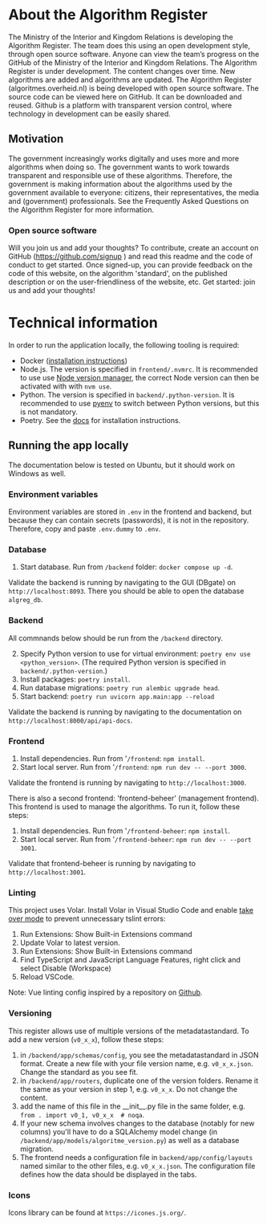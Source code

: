 # About the Algorithm Register

The Ministry of the Interior and Kingdom Relations is developing the Algorithm Register. The team does this using an open development style, through open source software. Anyone can view the team’s progress on the GitHub of the Ministry of the Interior and Kingdom Relations. The Algorithm Register is under development. The content changes over time. New algorithms are added and algorithms are updated.
The Algorithm Register (algoritmes.overheid.nl) is being developed with open source software. The source code can be viewed here on GitHub. It can be downloaded and reused. Github is a platform with transparent version control, where technology in development can be easily shared.

## Motivation

The government increasingly works digitally and uses more and more algorithms when doing so. The government wants to work towards transparent and responsible use of these algorithms. Therefore, the government is making information about the algorithms used by the government available to everyone: citizens, their representatives, the media and (government) professionals.
See the Frequently Asked Questions on the Algorithm Register for more information.

### Open source software

Will you join us and add your thoughts? To contribute, create an account on GitHub (https://github.com/signup ) and read this readme and the code of conduct to get started.
Once signed-up, you can provide feedback on the code of this website, on the algorithm 'standard', on the published description or on the user-friendliness of the website, etc.
Get started: join us and add your thoughts!

# Technical information

In order to run the application locally, the following tooling is required:

- Docker ([installation instructions](https://docs.docker.com/get-docker/))
- Node.js. The version is specified in `frontend/.nvmrc`. It is recommended to use use [Node version manager](https://github.com/nvm-sh/nvm), the correct Node version can then be activated with with `nvm use`.
- Python. The version is specified in `backend/.python-version`. It is recommended to use [pyenv](https://github.com/pyenv/pyenv) to switch between Python versions, but this is not mandatory.
- Poetry. See the [docs](https://python-poetry.org/docs/#installation) for installation instructions.

## Running the app locally

The documentation below is tested on Ubuntu, but it should work on Windows as well.

### Environment variables

Environment variables are stored in `.env` in the frontend and backend, but because they can contain secrets (passwords), it is not in the repository. Therefore, copy and paste `.env.dummy` to `.env`.

### Database

1. Start database. Run from `/backend` folder: `docker compose up -d`.

Validate the backend is running by navigating to the GUI (DBgate) on `http://localhost:8093`. There you should be able to open the database `algreg_db`.

### Backend

All commnands below should be run from the `/backend` directory.

2. Specify Python version to use for virtual environment: `poetry env use <python_version>`. (The required Python version is specified in `backend/.python-version`.)
3. Install packages: `poetry install`.
4. Run database migrations: `poetry run alembic upgrade head`.
5. Start backend: `poetry run uvicorn app.main:app --reload`

Validate the backend is running by navigating to the documentation on `http://localhost:8000/api/api-docs`.

### Frontend

1.  Install dependencies. Run from '`/frontend`: `npm install`.
2.  Start local server. Run from '`/frontend`: `npm run dev -- --port 3000`.

Validate the frontend is running by navigating to `http://localhost:3000`.

There is also a second frontend: 'frontend-beheer' (management frontend). This frontend is used to manage the algorithms. To run it, follow these steps:

1. Install dependencies. Run from '`/frontend-beheer`: `npm install`.
2. Start local server. Run from '`/frontend-beheer`: `npm run dev -- --port 3001`.

Validate that frontend-beheer is running by navigating to `http://localhost:3001`.

### Linting

This project uses Volar. Install Volar in Visual Studio Code and enable [take over mode](https://github.com/johnsoncodehk/volar/discussions/471) to prevent unnecessary tslint errors:

1. Run Extensions: Show Built-in Extensions command
2. Update Volar to latest version.
3. Run Extensions: Show Built-in Extensions command
4. Find TypeScript and JavaScript Language Features, right click and select Disable (Workspace)
5. Reload VSCode.

Note:
Vue linting config inspired by a repository on [Github](https://github.com/weicheng2138/nuxt3-eslint-starter).

### Versioning

This register allows use of multiple versions of the metadatastandard. To add a new version (`v0_x_x`), follow these steps:

1. in `/backend/app/schemas/config`, you see the metadatastandard in JSON format. Create a new file with your file version name, e.g. `v0_x_x.json`. Change the standard as you see fit.
2. in `/backend/app/routers`, duplicate one of the version folders. Rename it the same as your version in step 1, e.g. `v0_x_x`. Do not change the content.
3. add the name of this file in the \_\_init\_\_.py file in the same folder, e.g. `from . import v0_1, v0_x_x  # noqa`.
4. If your new schema involves changes to the database (notably for new columns) you'll have to do a SQLAlchemy model change (in `/backend/app/models/algoritme_version.py`) as well as a database migration.
5. The frontend needs a configuration file in `backend/app/config/layouts` named similar to the other files, e.g. `v0_x_x.json`. The configuration file defines how the data should be displayed in the tabs.

### Icons

Icons library can be found at `https://icones.js.org/`.

